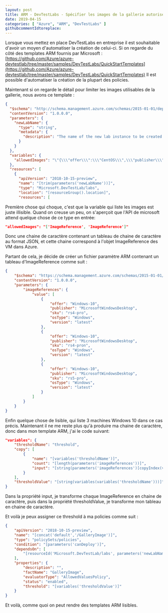 ```yaml
---
layout: post
title: ARM - DevTestLabs - Spécifier les images de la gallerie autorisées
date: 2019-04-15
categories: [ "Azure", "ARM", "DevTestLabs" ]
githubcommentIdtoreplace: 
---
```


Lorsque vous mettez en place DevTestLabs en entreprise il est souhaitable d'avoir un moyen d'automatiser la création de celui-ci.
Si on regarde du côté des templates ARM fournis par Microsoft : [https://github.com/Azure/azure-devtestlab/tree/master/samples/DevTestLabs/QuickStartTemplates](https://github.com/Azure/azure-devtestlab/tree/master/samples/DevTestLabs/QuickStartTemplates)
Il est possible d'automatiser la création de la plupart des policies.

Maintenant si on regarde le détail pour limiter les images utilisables de la gallerie, nous avons ce template :

```json
{
  "$schema": "http://schema.management.azure.com/schemas/2015-01-01/deploymentTemplate.json#",
  "contentVersion": "1.0.0.0",
  "parameters": {
    "newLabName": {
      "type": "string",
      "metadata": {
        "description": "The name of the new lab instance to be created."
      }
    }
  },
  "variables": {
    "allowedImages": "\"{\\\"offer\\\":\\\"CentOS\\\",\\\"publisher\\\":\\\"OpenLogic\\\",\\\"sku\\\":\\\"7.2\\\",\\\"osType\\\":\\\"Linux\\\",\\\"version\\\":\\\"latest\\\"}\",\"{\\\"offer\\\":\\\"Oracle-Linux\\\",\\\"publisher\\\":\\\"Oracle\\\",\\\"sku\\\":\\\"7.2\\\",\\\"osType\\\":\\\"Linux\\\",\\\"version\\\":\\\"latest\\\"}\",\"{\\\"offer\\\":\\\"SQL2016-WS2012R2\\\",\\\"publisher\\\":\\\"MicrosoftSQLServer\\\",\\\"sku\\\":\\\"Enterprise\\\",\\\"osType\\\":\\\"Windows\\\",\\\"version\\\":\\\"latest\\\"}\""
  },
  "resources": [
    {
      "apiVersion": "2018-10-15-preview",
      "name": "[trim(parameters('newLabName'))]",
      "type": "Microsoft.DevTestLab/labs",
      "location": "[resourceGroup().location]",
      "resources": [
```

Première chose qui choque, c'est que la variable qui liste les images est juste illisible.
Quand on creuse un peu, on s'aperçoit que l'API de microsoft attend quelque chose de ce type en entrée:

```json
"allowedImages": "['ImageReference', 'ImageReference']"
```

Donc une chaine de caractère contenant un tableau de chaine de caractère au format JSON, et cette chaine correspond à l'objet ImageReference des VM dans Azure.

Partant de cela, je décide de créer un fichier paramètre ARM contenant un tableau d'ImageReference comme suit :

```json
{
    "$schema": "https://schema.management.azure.com/schemas/2015-01-01/deploymentParameters.json#",
    "contentVersion": "1.0.0.0",
    "parameters": {
        "imageReferences": {
            "value": [
                {
                    "offer": "Windows-10",
                    "publisher": "MicrosoftWindowsDesktop",
                    "sku": "rs4-pro",
                    "osType": "Windows",
                    "version": "latest"
                },
                {
                    "offer": "Windows-10",
                    "publisher": "MicrosoftWindowsDesktop",
                    "sku": "rs4-pron",
                    "osType": "Windows",
                    "version": "latest"
                },
                {
                    "offer": "Windows-10",
                    "publisher": "MicrosoftWindowsDesktop",
                    "sku": "rs5-pro",
                    "osType": "Windows",
                    "version": "latest"
                }
            ]
        }
    }
}
```

Enfin quelque chose de lisible, qui liste 3 machines Windows 10 dans ce cas précis.
Maintenant il ne me reste plus qu'à produire ma chaine de caractère, donc dans mon template ARM, j'ai le code suivant:

```json
"variables": {
    "thresholdName": "threshold",
    "copy": [
        {
            "name": "[variables('thresholdName')]",
            "count": "[length(parameters('imageReferences'))]",
            "input": "[string(parameters('imageReferences')[copyIndex(variables('thresholdName'))])]"
        }
    ],
    "thresholdValue": "[string(variables(variables('thresholdName')))]"
}
```

Dans la propriété input, je transforme chaque ImageReference en chaine de caractère, puis dans la propriété thresholdValue, je transforme mon tableau en chaine de caractère.

Et voilà je peux assigner ce threshold à ma policies comme suit :

```json
{
    "apiVersion": "2018-10-15-preview",
    "name": "[concat('default','/GalleryImage')]",
    "type": "policySets/policies",
    "condition": "[parameters('canDeploy')]",
    "dependsOn": [
        "[resourceId('Microsoft.DevTestLab/labs', parameters('newLabName'))]"
    ],
    "properties": {
        "description": "",
        "factName": "GalleryImage",
        "evaluatorType": "AllowedValuesPolicy",
        "status": "enabled",
        "threshold": "[variables('thresholdValue')]"
    }
}
```

Et voilà, comme quoi on peut rendre des templates ARM lisibles.
